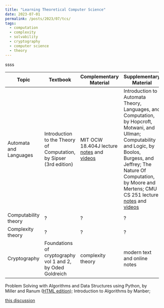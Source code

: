 ```yaml
---
title: "Learning Theoretical Computer Science"
date: 2023-07-01
permalink: /posts/2023/07/tcs/
tags:
  - computation
  - complexity
  - solvability
  - cryptography
  - computer science
  - theory
---
```


ssss

| Topic | Textbook | Complementary Material | Supplementary Material |
|-------| -------- | -----------------------| -----------------------|
| Automata and Languages | Introduction to the Theory of Computation, by Sipser (3rd edition) | MIT OCW 18.404J lecture [notes](https://ocw.mit.edu/courses/18-404j-theory-of-computation-fall-2020/pages/lecture-notes/) and [videos](https://www.youtube.com/playlist?list=PLUl4u3cNGP60_JNv2MmK3wkOt9syvfQWY) | Introduction to Automata Theory, Languages, and Computation, by Hopcroft, Motwani, and Ullman; Computability and Logic, by Boolos, Burgess, and Jeffrey; The Nature Of Computation, by Moore and Mertens; CMU CS 251 lecture [notes](https://www.cs251.com/Text.html) and [videos](https://youtube.com/playlist?list=PLKzLTB8HeSUIuln-o1mbXfTr8HmIhiGEg)|
| Computability theory | ? | ? | ?|
|Complexity theory | ? | ? | ? |
|Cryptography| Foundations of cryptography vol 1 and 2, by Oded Goldreich | complexity theory | modern text and online notes | 
Problem Solving with Algorithms and Data Structures using Python, by Miller and Ranum ([HTML edition](https://runestone.academy/ns/books/published/pythonds/index.html)); Introduction to Algorithms by Manber;

[this discussion](https://cstheory.stackexchange.com/questions/3253/what-books-should-everyone-read) 
